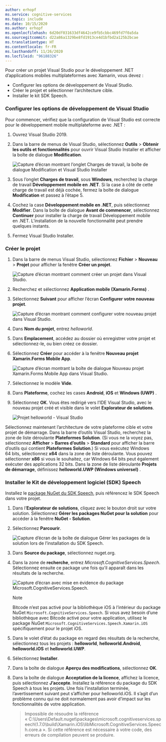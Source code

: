 ```yaml
---
author: erhopf
ms.service: cognitive-services
ms.topic: include
ms.date: 10/15/2020
ms.author: erhopf
ms.openlocfilehash: 6d20df031633df4642ce9fb5cbbc469fd7f0a5da
ms.sourcegitcommit: d22a86a1329be8fd1913ce4d1bfbd2a125b2bcae
ms.translationtype: HT
ms.contentlocale: fr-FR
ms.lasthandoff: 11/26/2020
ms.locfileid: "96188326"
---
```

Pour créer un projet Visual Studio pour le développement .NET d’applications mobiles multiplateformes avec Xamarin, vous devez :
- Configurer les options de développement de Visual Studio.
- Créer le projet et sélectionner l’architecture cible. 
- Installer le kit SDK Speech.

### <a name="set-up-visual-studio-development-options"></a>Configurer les options de développement de Visual Studio

Pour commencer, vérifiez que la configuration de Visual Studio est correcte pour le développement mobile multiplateforme avec .NET :

1. Ouvrez Visual Studio 2019.

1. Dans la barre de menus de Visual Studio, sélectionnez **Outils** > **Obtenir les outils et fonctionnalités** pour ouvrir Visual Studio Installer et afficher la boîte de dialogue **Modification**.

   ![Capture d’écran montrant l’onglet Charges de travail, la boîte de dialogue Modification et Visual Studio Installer](../articles/cognitive-services/Speech-Service/media/sdk/vs-enable-xamarin-workload.png)

1. Sous l’onglet **Charges de travail**, sous **Windows**, recherchez la charge de travail **Développement mobile en .NET**. Si la case à côté de cette charge de travail est déjà cochée, fermez la boîte de dialogue **Modification** et passez à l’étape 5.

1. Cochez la case **Développement mobile en .NET**, puis sélectionnez **Modifier**. Dans la boîte de dialogue **Avant de commencer**, sélectionnez **Continuer** pour installer la charge de travail Développement mobile en .NET. L’installation de la nouvelle fonctionnalité peut prendre quelques instants.

1. Fermez Visual Studio Installer.

### <a name="create-the-project"></a>Créer le projet

1. Dans la barre de menus Visual Studio, sélectionnez **Fichier** > **Nouveau** > **Projet** pour afficher la fenêtre **Créer un projet**.

   ![Capture d’écran montrant comment créer un projet dans Visual Studio.](../articles/cognitive-services/Speech-Service/media/sdk/vs-enable-xamarin-create-new-project.png)

1. Recherchez et sélectionnez **Application mobile (Xamarin.Forms)** .

1. Sélectionnez **Suivant** pour afficher l’écran **Configurer votre nouveau projet**.

   ![Capture d’écran montrant comment configurer votre nouveau projet dans Visual Studio.](../articles/cognitive-services/Speech-Service/media/sdk/vs-enable-xamarin-configure-your-new-project.png)

1. Dans **Nom du projet**, entrez *helloworld*.

1. Dans **Emplacement**, accédez au dossier où enregistrer votre projet et sélectionnez-le, ou bien créez ce dossier.

1. Sélectionnez **Créer** pour accéder à la fenêtre **Nouveau projet Xamarin.Forms Mobile App**.

   ![Capture d’écran montrant la boîte de dialogue Nouveau projet Xamarin.Forms Mobile App dans Visual Studio.](../articles/cognitive-services/Speech-Service/media/sdk/qs-csharp-xamarin-new-xamarin-project.png)

1. Sélectionnez le modèle **Vide**.

1. Dans **Plateforme**, cochez les cases **Android**, **iOS** et **Windows (UWP)** .

1. Sélectionnez **OK**. Vous êtes redirigé vers l’IDE Visual Studio, avec le nouveau projet créé et visible dans le volet **Explorateur de solutions**.

   ![Projet helloworld - Visual Studio](../articles/cognitive-services/Speech-Service/media/sdk/vs-enable-xamarin-helloworld.png)

Sélectionnez maintenant l’architecture de votre plateforme cible et votre projet de démarrage. Dans la barre d’outils Visual Studio, recherchez la zone de liste déroulante **Plateformes Solution**. (Si vous ne la voyez pas, sélectionnez **Afficher** > **Barres d’outils** > **Standard** pour afficher la barre d’outils qui contient **Plateformes Solution**.) Si vous exécutez Windows 64 bits, sélectionnez **x64** dans la zone de liste déroulante. Vous pouvez sélectionner **x86** si vous le souhaitez, car Windows 64 bits peut également exécuter des applications 32 bits. Dans la zone de liste déroulante **Projets de démarrage**, définissez **helloworld.UWP (Windows universel)** .

### <a name="install-the-speech-sdk"></a>Installer le Kit de développement logiciel (SDK) Speech

Installez le [package NuGet du SDK Speech](https://aka.ms/csspeech/nuget), puis référencez le SDK Speech dans votre projet.

1. Dans l’**Explorateur de solutions**, cliquez avec le bouton droit sur votre solution. Sélectionnez **Gérer les packages NuGet pour la solution** pour accéder à la fenêtre **NuGet - Solution**.

1. Sélectionnez **Parcourir**.

   ![Capture d’écran de la boîte de dialogue Gérer les packages de la solution lors de l’installation du SDK Speech.](../articles/cognitive-services/Speech-Service/media/sdk/vs-enable-uwp-nuget-solution-browse.png)

1. Dans **Source du package**, sélectionnez nuget.org.

1. Dans la zone de **recherche**, entrez *Microsoft.CognitiveServices.Speech*. Sélectionnez ensuite ce package une fois qu’il apparaît dans les résultats de la recherche.

   ![Capture d’écran avec mise en évidence du package Microsoft.CognitiveServices.Speech.](../articles/cognitive-services/Speech-Service/media/sdk/qs-csharp-xamarin-nuget-install.png)

   > [!NOTE] 
   > Bitcode n’est pas activé pour la bibliothèque iOS à l’intérieur du package NuGet `Microsoft.CognitiveServices.Speech`. Si vous avez besoin d’une bibliothèque avec Bitcode activé pour votre application, utilisez le package NuGet `Microsoft.CognitiveServices.Speech.Xamarin.iOS` spécifiquement pour le projet iOS.

1. Dans le volet d’état du package en regard des résultats de la recherche, sélectionnez tous les projets : **helloworld**, **helloworld.Android**, **helloworld.iOS** et **helloworld.UWP**.

1. Sélectionnez **Installer**.

1. Dans la boîte de dialogue **Aperçu des modifications**, sélectionnez **OK**.

1. Dans la boîte de dialogue **Acceptation de la licence**, affichez la licence, puis sélectionnez **J’accepte**. Installez la référence du package du SDK Speech à tous les projets. Une fois l’installation terminée, l’avertissement suivant peut s’afficher pour helloworld.iOS. Il s’agit d’un problème connu qui ne doit normalement pas avoir d’impact sur les fonctionnalités de votre application.

   > Impossible de résoudre la référence « C:\Users\Default\.nuget\packages\microsoft.cognitiveservices.speech\1.7.0\build\Xamarin.iOS\libMicrosoft.CognitiveServices.Speech.core.a ». Si cette référence est nécessaire à votre code, des erreurs de compilation peuvent se produire.
